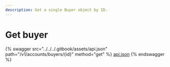 ```yaml
---
description: Get a single Buyer object by ID.
---
```


# Get buyer

{% swagger src="../../../.gitbook/assets/api.json" path="/v1/accounts/buyers/{id}" method="get" %}
[api.json](../../../.gitbook/assets/api.json)
{% endswagger %}
